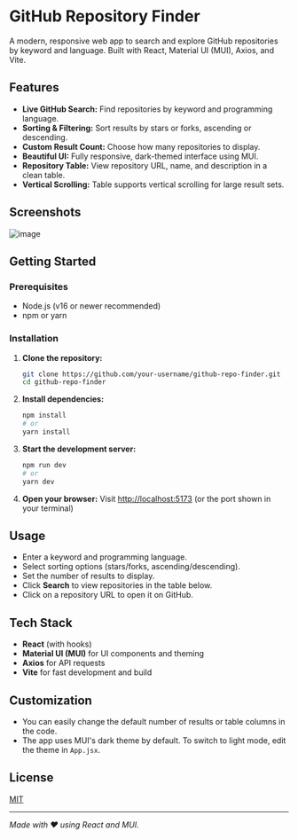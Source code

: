 # GitHub Repository Finder

A modern, responsive web app to search and explore GitHub repositories by keyword and language. Built with React, Material UI (MUI), Axios, and Vite.

## Features

- **Live GitHub Search:** Find repositories by keyword and programming language.
- **Sorting & Filtering:** Sort results by stars or forks, ascending or descending.
- **Custom Result Count:** Choose how many repositories to display.
- **Beautiful UI:** Fully responsive, dark-themed interface using MUI.
- **Repository Table:** View repository URL, name, and description in a clean table.
- **Vertical Scrolling:** Table supports vertical scrolling for large result sets.

## Screenshots

![image](https://github.com/user-attachments/assets/ac64e35b-9c9a-415a-a41f-0b3574c5ecf0)



## Getting Started

### Prerequisites
- Node.js (v16 or newer recommended)
- npm or yarn

### Installation
1. **Clone the repository:**
   ```bash
   git clone https://github.com/your-username/github-repo-finder.git
   cd github-repo-finder
   ```
2. **Install dependencies:**
   ```bash
   npm install
   # or
   yarn install
   ```
3. **Start the development server:**
   ```bash
   npm run dev
   # or
   yarn dev
   ```
4. **Open your browser:**
   Visit [http://localhost:5173](http://localhost:5173) (or the port shown in your terminal)

## Usage
- Enter a keyword and programming language.
- Select sorting options (stars/forks, ascending/descending).
- Set the number of results to display.
- Click **Search** to view repositories in the table below.
- Click on a repository URL to open it on GitHub.

## Tech Stack
- **React** (with hooks)
- **Material UI (MUI)** for UI components and theming
- **Axios** for API requests
- **Vite** for fast development and build

## Customization
- You can easily change the default number of results or table columns in the code.
- The app uses MUI's dark theme by default. To switch to light mode, edit the theme in `App.jsx`.

## License
[MIT](LICENSE)

---

*Made with ❤️ using React and MUI.*

